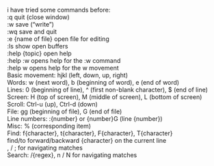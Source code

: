 i have tried some commands before:<br/>
:q quit (close window)<br/>
:w save (“write”)<br/>
:wq save and quit<br/>
:e {name of file} open file for editing<br/>
:ls show open buffers<br/>
:help {topic} open help<br/>
:help :w opens help for the :w command<br/>
:help w opens help for the w movement<br/>
Basic movement: hjkl (left, down, up, right)<br/>
Words: w (next word), b (beginning of word), e (end of word)<br/>
Lines: 0 (beginning of line), ^ (first non-blank character), $ (end of line)<br/>
Screen: H (top of screen), M (middle of screen), L (bottom of screen)<br/>
Scroll: Ctrl-u (up), Ctrl-d (down)<br/>
File: gg (beginning of file), G (end of file)<br/>
Line numbers: :{number}<CR> or {number}G (line {number})<br/>
Misc: % (corresponding item)<br/>
Find: f{character}, t{character}, F{character}, T{character}<br/>
find/to forward/backward {character} on the current line<br/>
, / ; for navigating matches<br/>
Search: /{regex}, n / N for navigating matches<br/>
